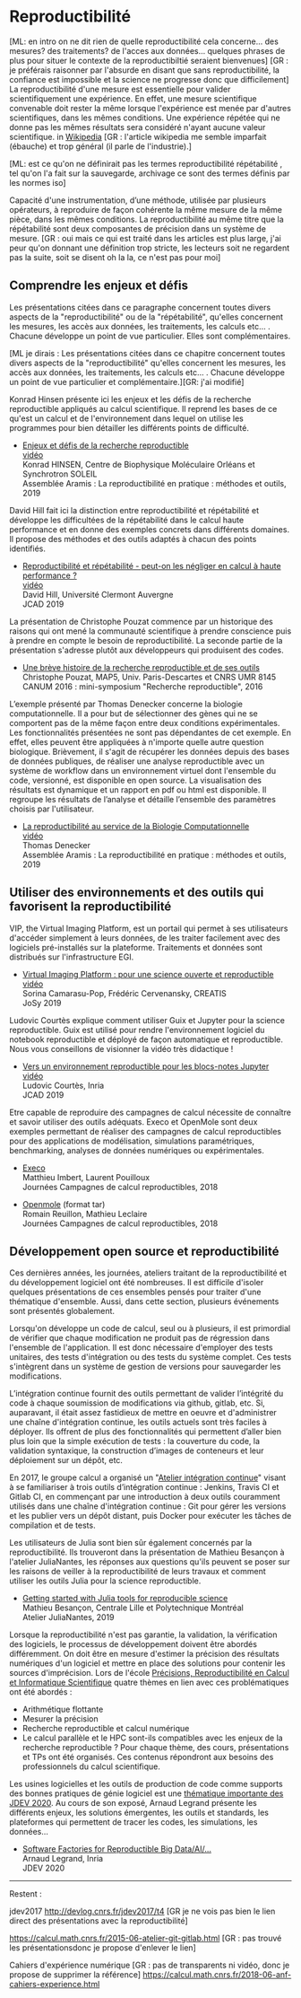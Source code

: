 


# Reproductibilité

[ML: en intro on ne dit rien de quelle reproductibilité cela concerne... des mesures? des traitements? de l'acces aux données... quelques phrases de plus pour situer le contexte de la reproductibiltié seraient bienvenues]
[GR : je préférais raisonner par l'absurde en disant que sans reproductibilité, la confiance est impossible et la science ne progresse donc que difficilement]
La reproductibilité d'une mesure est essentielle pour valider scientifiquement une expérience. En effet, une mesure scientifique convenable doit rester la même lorsque l'expérience est menée par d'autres scientifiques, dans les mêmes conditions. Une expérience répétée qui ne donne pas les mêmes résultats sera considéré n'ayant aucune valeur scientifique. in [Wikipedia](https://fr.wikipedia.org/wiki/Reproductibilit%C3%A9) 
[GR : l'article wikipedia me semble imparfait (ébauche) et trop général (il parle de l'industrie).]

[ML: est ce qu'on ne définirait  pas les termes reproductibilité répétabilité , tel qu'on l'a fait sur la sauvegarde, archivage
ce sont des termes définis par les normes iso]

Capacité d'une instrumentation, d’une méthode, utilisée par plusieurs opérateurs, à reproduire de façon cohérente la même mesure de la même pièce, dans les mêmes conditions. La reproductibilité au même titre que la répétabilité sont deux composantes de précision dans un système de mesure.
[GR : oui mais ce qui est traité dans les articles est plus large, j'ai peur qu'on donnant une définition trop stricte, les lecteurs soit ne regardent pas la suite, soit se disent oh la la, ce n'est pas pour moi]

## Comprendre les enjeux et défis

Les présentations citées dans ce paragraphe concernent toutes divers aspects de la "reproductibilité" ou de la "répétabilité", qu'elles concernent les mesures, les accès aux données, les traitements, les calculs etc... . Chacune développe un point de vue particulier. Elles sont complémentaires.

[ML je dirais : Les présentations citées dans ce chapitre concernent toutes divers aspects de la "reproductibilité" qu'elles concernent les mesures, les accès aux données,  les traitements, les calculs etc... . Chacune développe un point de vue particulier et complémentaire.][GR: j'ai modifié]

Konrad Hinsen présente ici les enjeux et les défis de la recherche reproductible appliqués au calcul scientifique. Il reprend les bases de ce qu'est un calcul et de l'environnement dans lequel on utilise les programmes pour bien détailler les différents points de difficulté.

* [Enjeux et défis de la recherche reproductible](https://indico.mathrice.fr/event/165/contribution/1/material/slides/0.pdf)  
   [vidéo](https://webcast.in2p3.fr/video/les-enjeux-et-defis-de-la-recherche-reproductible)  
Konrad HINSEN, Centre de Biophysique Moléculaire Orléans et Synchrotron SOLEIL  
Assemblée Aramis : La reproductibilité en pratique : méthodes et outils, 2019

David Hill fait ici la distinction entre reproductibilité et répétabilité et développe les difficultées de la répétabilité dans le calcul haute performance et en donne des exemples concrets dans différents domaines. Il propose des méthodes et des outils adaptés à chacun des points identifiés.

* [Reproductibilité et répétabilité - peut-on les négliger en calcul à haute performance ?](https://jcad2019.sciencesconf.org/data/2019_JCAD_Repro_Hill_vf.pdf)    
[vidéo](https://prismes.univ-toulouse.fr/player.php?code=4P8z7069&width=100%&height=100%)  
David Hill, Université Clermont Auvergne  
JCAD 2019

La présentation de Christophe Pouzat commence par un historique des raisons qui ont mené la communauté scientifique à prendre conscience puis à prendre en compte le besoin de reproductibilité. La seconde partie de la présentation s'adresse plutôt aux développeurs qui produisent des codes.

* [Une brève histoire de la recherche reproductible et de ses outils](https://calcul.math.cnrs.fr/attachments/spip/IMG/html/pouzat_20160513.html)  
Christophe Pouzat, MAP5, Univ. Paris-Descartes et CNRS UMR 8145  
CANUM 2016 : mini-symposium "Recherche reproductible", 2016

L’exemple présenté par Thomas Denecker concerne la biologie computationnelle. Il a pour but de sélectionner des gènes qui ne se comportent pas de la même façon entre deux conditions expérimentales. Les fonctionnalités présentées ne sont pas dépendantes de cet exemple. En effet, elles peuvent être appliquées à n'importe quelle autre question biologique. Brièvement, il s'agit de récupérer les données depuis des bases de données publiques, de réaliser une analyse reproductible avec un système de workflow dans un environnement virtuel dont l'ensemble du code, versionné, est disponible en open source. La visualisation des résultats est dynamique et un rapport en pdf ou html est disponible. Il regroupe les résultats de l’analyse et détaille l’ensemble des paramètres choisis par l'utilisateur.
* [La reproductibilité au service de la Biologie Computationnelle](https://aramis.resinfo.org/wiki/lib/exe/fetch.php?media=pleniaires:aramis2019_denecker.pdf)  
[vidéo](https://webcast.in2p3.fr/video/la-reproductibilite-au-service-de-la-biologie-computationnelle)  
Thomas Denecker  
Assemblée Aramis : La reproductibilité en pratique : méthodes et outils, 2019

## Utiliser des environnements et des outils qui favorisent la reproductibilité

VIP, the Virtual Imaging Platform, est un portail qui permet à ses utilisateurs d'accéder simplement à leurs données, de les traiter facilement avec des logiciels pré-installés sur la plateforme. Traitements et données sont distribués sur l'infrastructure EGI. 

* [Virtual Imaging Platform : pour une science ouverte et reproductible](https://indico.mathrice.fr/event/165/contribution/8/material/slides/0.pdf)  
[vidéo](https://webcast.in2p3.fr/video/la-plateforme-web-virtual-imaging-platform-pour-une-science-ouverte-et-reproductible)  
Sorina Camarasu-Pop, Frédéric Cervenansky, CREATIS  
JoSy 2019
     
Ludovic Courtès explique comment utiliser Guix et Jupyter pour la science reproductible.  Guix est utilisé pour rendre l'environnement logiciel du notebook reproductible et déployé de façon automatique et reproductible. Nous vous conseillons de visionner la vidéo très didactique !

* [Vers un environnement reproductible pour les blocs-notes Jupyter](https://jcad2019.sciencesconf.org/data/talkLCourtes.pdf)  
[vidéo](https://prismes.univ-toulouse.fr/player.php?code=s5cfr0Ue&width=100%&height=100%)  
Ludovic Courtès, Inria  
JCAD 2019

Etre capable de reproduire des campagnes de calcul nécessite de connaître et savoir utiliser des outils adéquats. Execo et OpenMole sont deux exemples permettant de réaliser des campagnes de calcul reproductibles pour des applications de modélisation, simulations paramétriques, benchmarking, analyses de données numériques ou expérimentales.

* [Execo](https://calcul.math.cnrs.fr/attachments/spip/IMG/pdf/2018-ExecoExpeNum.pdf)  
Matthieu Imbert, Laurent Pouilloux  
Journées Campagnes de calcul reproductibles, 2018

* [Openmole](https://calcul.math.cnrs.fr/attachments/spip/IMG/tar/openmole.tar) (format tar)  
Romain Reuillon, Mathieu Leclaire  
Journées Campagnes de calcul reproductibles, 2018


## Développement open source et reproductibilité

Ces dernières années, les journées, ateliers traitant de la reproductibilité et du développement logiciel ont été nombreuses. Il est difficile d'isoler quelques présentations de ces ensembles pensés pour traiter d'une thématique d'ensemble. Aussi, dans cette section, plusieurs événements sont présentés globalement.

Lorsqu'on développe un code de calcul, seul ou à plusieurs, il est primordial de vérifier que chaque modification ne produit pas de régression dans l'ensemble de l'application. Il est donc nécessaire d'employer des tests unitaires, des tests d'intégration ou des tests du système complet. Ces tests s'intègrent dans un système de gestion de versions pour sauvegarder les modifications.

L’intégration continue fournit des outils permettant de valider l’intégrité du code à chaque soumission de modifications via github, gitlab, etc. Si, auparavant, il était assez fastidieux de mettre en oeuvre et d'administrer une chaîne d'intégration continue, les outils actuels sont très faciles à déployer. Ils offrent de plus des fonctionnalités qui permettent d’aller bien plus loin que la simple exécution de tests : la couverture du code, la validation syntaxique, la construction d’images de conteneurs et leur déploiement sur un dépôt, etc.

En 2017, le groupe calcul a organisé un "[Atelier intégration continue](https://calcul.math.cnrs.fr/2017-05-atelier-integration-continue.html)" visant à se familiariser à trois outils d’intégration continue : Jenkins, Travis CI et Gitlab CI, en commençant par une introduction à deux outils couramment utilisés dans une chaîne d'intégration continue : Git pour gérer les versions et les publier vers un dépôt distant, puis Docker pour exécuter les tâches de compilation et de tests.

Les utilisateurs de Julia sont bien sûr également concernés par la reproductibilité. Ils trouveront dans la présentation de Mathieu Besançon à l'atelier JuliaNantes, les réponses aux questions qu'ils peuvent se poser sur les raisons de veiller à la reproductibilité de leurs travaux et comment utiliser les outils Julia pour la science reproductible.

* [Getting started with Julia tools for reproducible science](http://matbesancon.github.io/slides/JuliaNantes/JuliaTools#/10)    
    Mathieu Besançon, Centrale Lille et Polytechnique Montréal  
    Atelier JuliaNantes, 2019

Lorsque la reproductibilité n'est pas garantie, la validation, la vérification des logiciels, le processus de développement doivent être abordés différemment. On doit être en mesure d'estimer la précision des résultats numériques d'un logiciel et mettre en place des solutions pour contenir les sources d'imprécision. Lors de l'école [Précisions, Reproductibilité en Calcul et Informatique Scientifique](https://precis.sciencesconf.org/) quatre thèmes en lien avec ces problématiques ont été abordés :
- Arithmétique flottante
- Mesurer la précision
- Recherche reproductible et calcul numérique
- Le calcul parallèle et le HPC sont-ils compatibles avec les enjeux de la recherche reproductible ?
Pour chaque thème, des cours, présentations et TPs ont été organisés. Ces contenus répondront aux besoins des professionnels du calcul scientifique. 

Les usines logicielles et les outils de production de code comme supports des bonnes pratiques de génie logiciel est une [thématique importante des JDEV 2020](http://devlog.cnrs.fr/jdev2020/t4). 
Au cours de son exposé,  Arnaud Legrand présente les différents enjeux, les solutions émergentes, les outils et standards, les plateformes qui permettent de tracer les codes, les simulations, les données...

* [Software Factories for Reproductible Big Data/AI/…](http://devlog.cnrs.fr/_media/jdev2020/t4_pleniere_arnaud_legrand_20_07_10_jdev.pdf?id=jdev2020%3At4&cache=cache)  
Arnaud Legrand, Inria  
JDEV 2020

---

Restent :

jdev2017
<http://devlog.cnrs.fr/jdev2017/t4>
[GR je ne vois pas bien le lien direct des présentations avec la reproductibilité]

https://calcul.math.cnrs.fr/2015-06-atelier-git-gitlab.html
[GR : pas trouvé les présentationsdonc je propose d'enlever le lien]

Cahiers d'expérience numérique [GR : pas de transparents ni vidéo, donc je propose de supprimer la référence]
<https://calcul.math.cnrs.fr/2018-06-anf-cahiers-experience.html>

